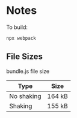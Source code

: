 # Notes

To build:

```
npx webpack
```

## File Sizes

bundle.js file size

| Type | Size |
| ---- | ---- |
| No shaking | 164 kB |
| Shaking | 155 kB |
